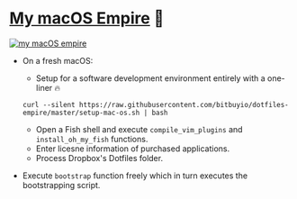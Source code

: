 # [My macOS Empire](https://medium.com/@Sadhosn/build-a-macos-empire-a0c83879ac24) 👑
[![my macOS empire](https://i.imgur.com/3ep7B1T.png)](https://vimeo.com/sajjadhosn/my-macos-empire "Watch a sample executation of my macOS bootstrapping script")

* On a fresh macOS:
	* Setup for a software development environment entirely with a one-liner 🔥
    ```
    curl --silent https://raw.githubusercontent.com/bitbuyio/dotfiles-empire/master/setup-mac-os.sh | bash
    ```

	* Open a Fish shell and execute `compile_vim_plugins` and `install_oh_my_fish` functions.
	* Enter licesne information of purchased applications.
	* Process Dropbox\'s Dotfiles folder.

* Execute `bootstrap` function freely which in turn executes the bootstrapping script.
